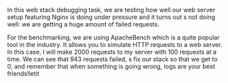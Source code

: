 In this web stack debugging task, we are testing how well our web server setup featuring Nginx is doing under pressure and it turns out s not doing well: we are getting a huge amount of failed requests.

For the benchmarking, we are using ApacheBench which is a quite popular tool in the industry. It allows you to simulate HTTP requests to a web server. In this case, I will make 2000 requests to my server with 100 requests at a time. We can see that 943 requests failed, s fix our stack so that we get to 0, and remember that when something is going wrong, logs are your best friends!letit